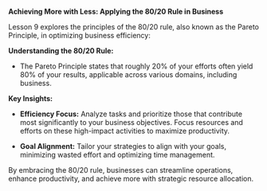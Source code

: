 **Achieving More with Less: Applying the 80/20 Rule in Business**

Lesson 9 explores the principles of the 80/20 rule, also known as the Pareto Principle, in optimizing business efficiency:

**Understanding the 80/20 Rule:**

- The Pareto Principle states that roughly 20% of your efforts often yield 80% of your results, applicable across various domains, including business.

**Key Insights:**

- **Efficiency Focus:** Analyze tasks and prioritize those that contribute most significantly to your business objectives. Focus resources and efforts on these high-impact activities to maximize productivity.

- **Goal Alignment:** Tailor your strategies to align with your goals, minimizing wasted effort and optimizing time management.

By embracing the 80/20 rule, businesses can streamline operations, enhance productivity, and achieve more with strategic resource allocation.
